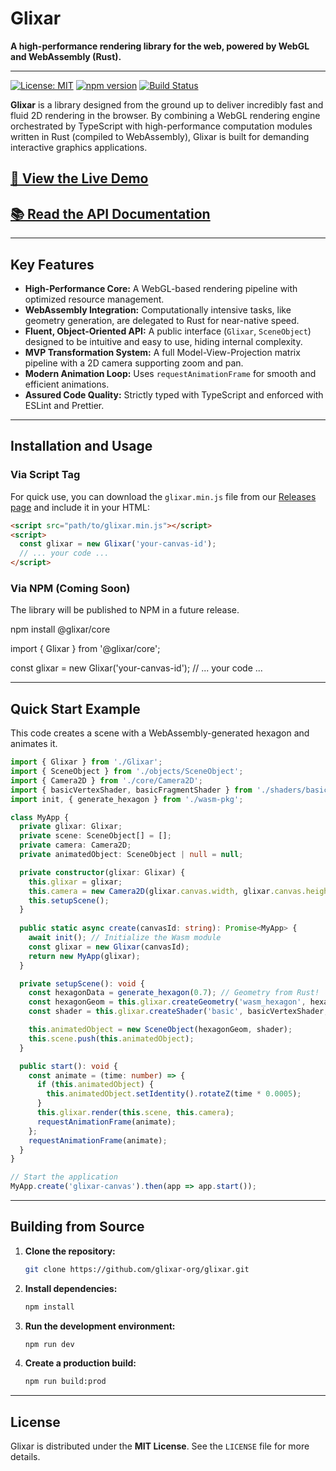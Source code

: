# Glixar

**A high-performance rendering library for the web, powered by WebGL and WebAssembly (Rust).**

---

[![License: MIT](https://img.shields.io/badge/License-MIT-yellow.svg)](https://opensource.org/licenses/MIT)
[![npm version](https://badge.fury.io/js/%40glixar%2Fcore.svg)](https://badge.fury.io/js/%40glixar%2Fcore)
[![Build Status](https://github.com/glixar-org/glixar/actions/workflows/main.yml/badge.svg)](https://github.com/glixar-org/glixar/actions)

**Glixar** is a library designed from the ground up to deliver incredibly fast and fluid 2D rendering in the browser. By combining a WebGL rendering engine orchestrated by TypeScript with high-performance computation modules written in Rust (compiled to WebAssembly), Glixar is built for demanding interactive graphics applications.

## [🚀 View the Live Demo](https://glixar-org.github.io/glixar/)

## [📚 Read the API Documentation](https://glixar-org.github.io/glixar/docs/)

---

## Key Features

* **High-Performance Core:** A WebGL-based rendering pipeline with optimized resource management.
* **WebAssembly Integration:** Computationally intensive tasks, like geometry generation, are delegated to Rust for near-native speed.
* **Fluent, Object-Oriented API:** A public interface (`Glixar`, `SceneObject`) designed to be intuitive and easy to use, hiding internal complexity.
* **MVP Transformation System:** A full Model-View-Projection matrix pipeline with a 2D camera supporting zoom and pan.
* **Modern Animation Loop:** Uses `requestAnimationFrame` for smooth and efficient animations.
* **Assured Code Quality:** Strictly typed with TypeScript and enforced with ESLint and Prettier.

---

## Installation and Usage

### Via Script Tag

For quick use, you can download the `glixar.min.js` file from our [Releases page](https://github.com/glixar-org/glixar/releases) and include it in your HTML:

```html
<script src="path/to/glixar.min.js"></script>
<script>
  const glixar = new Glixar('your-canvas-id');
  // ... your code ...
</script>
```

### Via NPM (Coming Soon)

The library will be published to NPM in a future release.


npm install @glixar/core

import { Glixar } from '@glixar/core';

const glixar = new Glixar('your-canvas-id');
// ... your code ...

---

## Quick Start Example

This code creates a scene with a WebAssembly-generated hexagon and animates it.

```typescript
import { Glixar } from './Glixar';
import { SceneObject } from './objects/SceneObject';
import { Camera2D } from './core/Camera2D';
import { basicVertexShader, basicFragmentShader } from './shaders/basic';
import init, { generate_hexagon } from './wasm-pkg';

class MyApp {
  private glixar: Glixar;
  private scene: SceneObject[] = [];
  private camera: Camera2D;
  private animatedObject: SceneObject | null = null;

  private constructor(glixar: Glixar) {
    this.glixar = glixar;
    this.camera = new Camera2D(glixar.canvas.width, glixar.canvas.height);
    this.setupScene();
  }
  
  public static async create(canvasId: string): Promise<MyApp> {
    await init(); // Initialize the Wasm module
    const glixar = new Glixar(canvasId);
    return new MyApp(glixar);
  }

  private setupScene(): void {
    const hexagonData = generate_hexagon(0.7); // Geometry from Rust!
    const hexagonGeom = this.glixar.createGeometry('wasm_hexagon', hexagonData, 5);
    const shader = this.glixar.createShader('basic', basicVertexShader, basicFragmentShader);

    this.animatedObject = new SceneObject(hexagonGeom, shader);
    this.scene.push(this.animatedObject);
  }

  public start(): void {
    const animate = (time: number) => {
      if (this.animatedObject) {
        this.animatedObject.setIdentity().rotateZ(time * 0.0005);
      }
      this.glixar.render(this.scene, this.camera);
      requestAnimationFrame(animate);
    };
    requestAnimationFrame(animate);
  }
}

// Start the application
MyApp.create('glixar-canvas').then(app => app.start());
```
---

## Building from Source

1.  **Clone the repository:**
    ```bash
    git clone https://github.com/glixar-org/glixar.git
    ```
2.  **Install dependencies:**
    ```bash
    npm install
    ```
3.  **Run the development environment:**
    ```bash
    npm run dev
    ```
4.  **Create a production build:**
    ```bash
    npm run build:prod
    ```

---

## License

Glixar is distributed under the **MIT License**. See the `LICENSE` file for more details.
